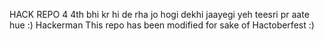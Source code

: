 HACK REPO 4
4th bhi kr hi de rha jo hogi dekhi jaayegi
yeh teesri pr aate hue :)
Hackerman
This repo has been modified for sake of Hactoberfest :)
